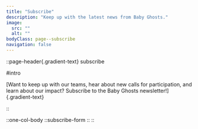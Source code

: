 ```yaml
---
title: "Subscribe"
description: "Keep up with the latest news from Baby Ghosts."
image:
  src: ""
  alt: ""
bodyClass: page--subscribe
navigation: false
---
```


::page-header{.gradient-text}
subscribe

#intro

[Want to keep up with our teams, hear about new calls for participation, and learn about our impact? Subscribe to the Baby Ghosts newsletter!]{.gradient-text}

::

::one-col-body
  ::subscribe-form
  ::
::